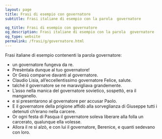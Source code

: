 ```yaml
---
layout: page
title: Frasi di esempio con governatore 
subtitle: Frasi italiane di esempio con la parola  governatore

og_title: Frasi di esempio con governatore 
og_description: Frasi italiane di esempio con la parola  governatore
og_type: website
permalink: /frasi/g/governatore.html
---
```


Frasi italiane di esempio contenenti la parola governatore:


- un governatore fungeva da re.
- Presèntala dunque al tuo governatore!
- Or Gesù comparve davanti al governatore.
- Claudio Lisia, all’eccellentissimo governatore Felice, salute.
- talché il governatore se ne maravigliava grandemente.
- L’asso nella manica del governatore sovietico, sospettò, era il manganello.
- e si presentarono al governatore per accusar Paolo.
- E il governatore della prigione affidò alla sorveglianza di Giuseppe tutti i detenuti ch’erano nella carcere.
- Or ogni festa di Pasqua il governatore soleva liberare alla folla un carcerato, qualunque ella volesse.
- Allora il re si alzò, e con lui il governatore, Berenice, e quanti sedevano con loro.
